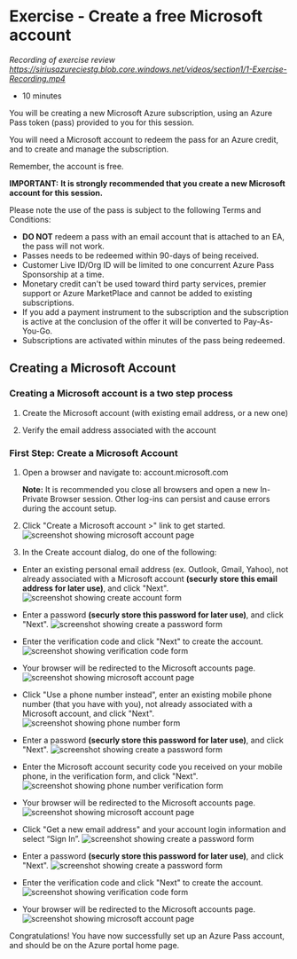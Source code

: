 # Exercise - Create a free Microsoft account

_Recording of exercise review_
_https://siriusazureciestg.blob.core.windows.net/videos/section1/1-Exercise-Recording.mp4_

* 10 minutes

You will be creating a new Microsoft Azure subscription, using an Azure Pass token (pass) provided to you for this session.

You will need a Microsoft account to redeem the pass for an Azure credit, and to create and manage the subscription.

Remember, the account is free.

**IMPORTANT:**
**It is strongly recommended that you create a new Microsoft account for this session.**

Please note the use of the pass is subject to the following Terms and Conditions:

* **DO NOT** redeem a pass with an email account that is attached to an EA, the pass will not work.
* Passes needs to be redeemed within 90-days of being received.
* Customer Live ID/Org ID will be limited to one concurrent Azure Pass Sponsorship at a time.
* Monetary credit can't be used toward third party services, premier support or Azure MarketPlace and cannot be added to existing subscriptions.
* If you add a payment instrument to the subscription and the subscription is active at the conclusion of the offer it will be converted to Pay-As-You-Go.
* Subscriptions are activated within minutes of the pass being redeemed.

## Creating a Microsoft Account

### Creating a Microsoft account is a two step process

1. Create the Microsoft account (with existing email address, or a new one)

2. Verify the email address associated with the account

### First Step: Create a Microsoft Account

1. Open a browser and navigate to: account.microsoft.com

    **Note:** It is recommended you close all browsers and open a new In-Private Browser session. Other log-ins can persist and cause errors during the account setup.

2. Click "Create a Microsoft account >" link to get started.
![screenshot showing microsoft account page](images/msaccount1.png)

3. In the Create account dialog, do one of the following:

* Enter an existing personal email address (ex. Outlook, Gmail, Yahoo), not already associated with a Microsoft account **(securly store this email address for later use)**, and click "Next".
![screenshot showing create account form](images/msaccount2.png)

* Enter a password **(securly store this password for later use)**, and click "Next".
![screenshot showing create a password form](images/msaccount3.png)

* Enter the verification code and click "Next" to create the account.
![screenshot showing verification code form](images/msaccount4.png)

* Your browser will be redirected to the Microsoft accounts page.
![screenshot showing microsoft account page](images/msaccount5.png)

* Click "Use a phone number instead", enter an existing mobile phone number (that you have with you), not already associated with a Microsoft account, and click "Next".
![screenshot showing phone number form](images/msaccount6.png)

* Enter a password **(securly store this password for later use)**, and click "Next".
![screenshot showing create a password form](images/msaccount7.png)

* Enter the Microsoft account security code you received on your mobile phone, in the verification form, and click "Next".
![screenshot showing phone number verification form](images/msaccount8.png)

* Your browser will be redirected to the Microsoft accounts page.
![screenshot showing microsoft account page](images/msaccount5.png)

* Click "Get a new email address" and your account login information and select “Sign In”.
![screenshot showing create a password form](images/msaccount9.png)

* Enter a password **(securly store this password for later use)**, and click "Next".
![screenshot showing create a password form](images/msaccount3.png)

* Enter the verification code and click "Next" to create the account.
![screenshot showing verification code form](images/msaccount4.png)

* Your browser will be redirected to the Microsoft accounts page.
![screenshot showing microsoft account page](images/msaccount5.png)

Congratulations! You have now successfully set up an Azure Pass account, and should be on the Azure portal home page.
